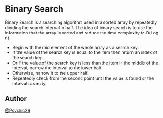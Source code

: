 # Binary Search

Binary Search is a searching algorithm used in a sorted array by repeatedly dividing the search interval in half. The idea of binary search is to use the information that the array is sorted and reduce the time complexity to O(Log n).

- Begin with the mid element of the whole array as a search key.
- If the value of the search key is equal to the item then return an index of the search key.
- Or if the value of the search key is less than the item in the middle of the interval, narrow the interval to the lower half.
- Otherwise, narrow it to the upper half.
- Repeatedly check from the second point until the value is found or the interval is empty.

## Author

[@Psychic29](https://github.com/Psychic29)
